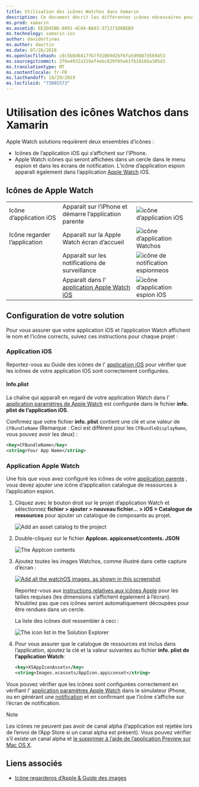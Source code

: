 ```yaml
---
title: Utilisation des icônes Watchos dans Xamarin
description: Ce document décrit les différentes icônes nécessaires pour une application Watchos et explique comment configurer une solution pour inclure ces icônes.
ms.prod: xamarin
ms.assetid: EE3D45BD-8091-4C04-BA83-371371D8BEB9
ms.technology: xamarin-ios
author: davidortinau
ms.author: daortin
ms.date: 07/26/2018
ms.openlocfilehash: c8c5b8d0417fb7fd1069d2bf6fa5d9887d569453
ms.sourcegitcommit: 2fbe4932a319af4ebc829f65eb1fb1816ba305d3
ms.translationtype: MT
ms.contentlocale: fr-FR
ms.lasthandoff: 10/29/2019
ms.locfileid: "73001573"
---
```

# <a name="working-with-watchos-icons-in-xamarin"></a>Utilisation des icônes Watchos dans Xamarin

Apple Watch solutions requièrent deux ensembles d’icônes :

- Icônes de l’application iOS qui s’affichent sur l’iPhone.
- Apple Watch icônes qui seront affichées dans un cercle dans le menu espion et dans les écrans de notification. L’icône d’application espion apparaît également dans l’application [Apple Watch](~/ios/watchos/app-fundamentals/settings.md) iOS.

## <a name="apple-watch-icons"></a>Icônes de Apple Watch

| | | |
|-|-|-|
|Icône d’application iOS|Apparaît sur l’iPhone et démarre l’application parente|![icône d’application iOS](icons-images/icon-ios.png)|
|Icône regarder l’application|Apparaît sur la Apple Watch écran d’accueil|![icône d’application Watchos](icons-images/icon-home.png)|
||Apparaît sur les notifications de surveillance|![icône de notification espionneos](icons-images/notification-icon.png)|
||Apparaît dans l' [application Apple Watch iOS](~/ios/watchos/app-fundamentals/settings.md)|![icône d’application espion iOS](icons-images/watch-app-sml.png)|

## <a name="configuring-your-solution"></a>Configuration de votre solution

Pour vous assurer que votre application iOS et l’application Watch affichent le nom et l’icône corrects, suivez ces instructions pour chaque projet :

### <a name="ios-app"></a>Application iOS

Reportez-vous au Guide des icônes de l' [application iOS](~/ios/app-fundamentals/images-icons/app-icons.md) pour vérifier que les icônes de votre application IOS sont correctement configurées.

#### <a name="infoplist"></a>Info.plist

La chaîne qui apparaît en regard de votre application Watch dans l' [application paramètres de Apple Watch](~/ios/watchos/app-fundamentals/settings.md) est configurée dans le fichier **info. plist de l’application iOS**.

Confirmez que votre fichier **info. plist** contient une clé et une valeur de `CFBundleName` (Remarque : Ceci est différent pour les `CFBundleDisplayName`, vous pouvez avoir les deux) :

```xml
<key>CFBundleName</key>
<string>Your App Name</string>
```

### <a name="apple-watch-app"></a>Application Apple Watch

Une fois que vous avez configuré les icônes de votre [application parente](~/ios/watchos/app-fundamentals/parent-app.md) , vous devez ajouter une icône d’application catalogue de ressources à l’application espion.

1. Cliquez avec le bouton droit sur le projet d’application Watch et sélectionnez **fichier > ajouter > nouveau fichier... > iOS > Catalogue de ressources** pour ajouter un catalogue de composants au projet.

    ![](icons-images/newasset.png "Add an asset catalog to the project")

2. Double-cliquez sur le fichier **AppIcon. appiconset/contents. JSON**

    ![](icons-images/xcassets-iconset-sml.png "The AppIcon contents")

3. Ajoutez toutes les images Watchos, comme illustré dans cette capture d’écran :

    [![](icons-images/appicons-sml.png "Add all the watchOS images, as shown in this screenshot")](icons-images/appicons.png#lightbox)

    Reportez-vous aux [instructions relatives aux icônes Apple](https://developer.apple.com/design/human-interface-guidelines/watchos/icons-and-images/menu-icons/) pour les tailles requises (les dimensions s’affichent également à l’écran). N’oubliez pas que ces icônes seront automatiquement découpées pour être rendues dans un cercle.

    La liste des icônes doit ressembler à ceci :

    ![](icons-images/xcassets-complete-sml.png "The icon list in the Solution Explorer")

4. Pour vous assurer que le catalogue de ressources est inclus dans l’application, ajoutez la clé et la valeur suivantes au fichier **info. plist de l’application Watch**:

    ```xml
    <key>XSAppIconAssets</key>
    <string>Images.xcassets/AppIcon.appiconset</string>
    ```

Vous pouvez vérifier que les icônes sont configurées correctement en vérifiant l' [application paramètres Apple Watch](~/ios/watchos/app-fundamentals/settings.md) dans le simulateur iPhone, ou en générant une [notification](~/ios/watchos/platform/notifications.md) et en confirmant que l’icône s’affiche sur l’écran de notification.

> [!NOTE]
> Les icônes ne peuvent pas avoir de canal alpha (l’application est rejetée lors de l’envoi de l’App Store si un canal alpha est présent). Vous pouvez vérifier s’il existe un canal alpha et [le supprimer à l’aide de l’application Preview sur Mac OS X](~/ios/watchos/troubleshooting.md#noalpha).

## <a name="related-links"></a>Liens associés

- [Icône regarderos d’Apple & Guide des images](https://developer.apple.com/design/human-interface-guidelines/watchos/icons-and-images/)
